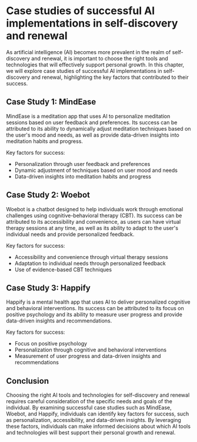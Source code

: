 Case studies of successful AI implementations in self-discovery and renewal
===================================================================================================================================================================

As artificial intelligence (AI) becomes more prevalent in the realm of self-discovery and renewal, it is important to choose the right tools and technologies that will effectively support personal growth. In this chapter, we will explore case studies of successful AI implementations in self-discovery and renewal, highlighting the key factors that contributed to their success.

Case Study 1: MindEase
----------------------

MindEase is a meditation app that uses AI to personalize meditation sessions based on user feedback and preferences. Its success can be attributed to its ability to dynamically adjust meditation techniques based on the user's mood and needs, as well as provide data-driven insights into meditation habits and progress.

Key factors for success:

* Personalization through user feedback and preferences
* Dynamic adjustment of techniques based on user mood and needs
* Data-driven insights into meditation habits and progress

Case Study 2: Woebot
--------------------

Woebot is a chatbot designed to help individuals work through emotional challenges using cognitive-behavioral therapy (CBT). Its success can be attributed to its accessibility and convenience, as users can have virtual therapy sessions at any time, as well as its ability to adapt to the user's individual needs and provide personalized feedback.

Key factors for success:

* Accessibility and convenience through virtual therapy sessions
* Adaptation to individual needs through personalized feedback
* Use of evidence-based CBT techniques

Case Study 3: Happify
---------------------

Happify is a mental health app that uses AI to deliver personalized cognitive and behavioral interventions. Its success can be attributed to its focus on positive psychology and its ability to measure user progress and provide data-driven insights and recommendations.

Key factors for success:

* Focus on positive psychology
* Personalization through cognitive and behavioral interventions
* Measurement of user progress and data-driven insights and recommendations

Conclusion
----------

Choosing the right AI tools and technologies for self-discovery and renewal requires careful consideration of the specific needs and goals of the individual. By examining successful case studies such as MindEase, Woebot, and Happify, individuals can identify key factors for success, such as personalization, accessibility, and data-driven insights. By leveraging these factors, individuals can make informed decisions about which AI tools and technologies will best support their personal growth and renewal.
